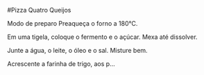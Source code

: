#Pizza Quatro Queijos

Modo de preparo
Preaqueça o forno a 180°C.

Em uma tigela, coloque o fermento e o açúcar. Mexa até dissolver.

Junte a água, o leite, o óleo e o sal. Misture bem.

Acrescente a farinha de trigo, aos p... 


